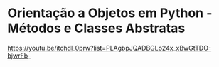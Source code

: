 # Orientação a Objetos em Python - Métodos e Classes Abstratas

https://youtu.be/itchdl_0prw?list=PLAgbpJQADBGLo24x_xBwGtTDO-bjwrFb_

